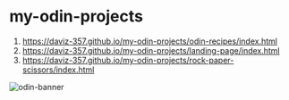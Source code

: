 # my-odin-projects

  1. https://daviz-357.github.io/my-odin-projects/odin-recipes/index.html
  2. https://daviz-357.github.io/my-odin-projects/landing-page/index.html
  3. https://daviz-357.github.io/my-odin-projects/rock-paper-scissors/index.html
     
<img src="https://www.theodinproject.com/assets/og-logo-dc2c719e367496ffaee876882b3f62c9b139279824de6a6e16448398fa513f7a.png" alt="odin-banner">
